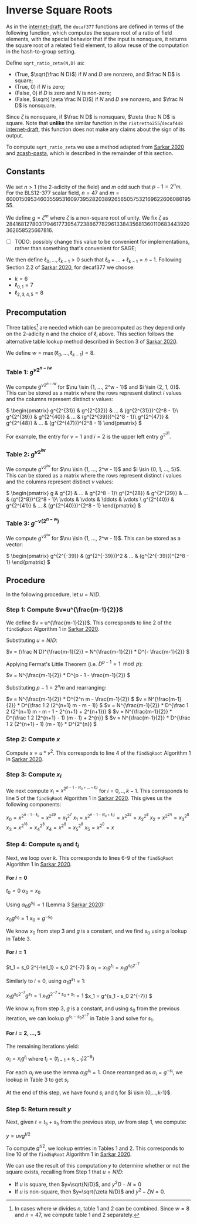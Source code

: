 # Inverse Square Roots

As in the [internet-draft], the `decaf377` functions are defined in terms of the
following function, which computes the square root of a ratio of field elements,
with the special behavior that if the input is nonsquare, it returns the square
root of a related field element, to allow reuse of the computation in the
hash-to-group setting.

Define `sqrt_ratio_zeta(N,D)` as:

- (True, $\sqrt{\frac N D}$) if $N$ and $D$ are nonzero, and $\frac N D$ is square;
- (True, $0$) if $N$ is zero;
- (False, $0$) if $D$ is zero and $N$ is non-zero;
- (False, $\sqrt{ \zeta \frac N D}$) if $N$ and $D$ are nonzero, and $\frac N D$ is nonsquare.

Since $\zeta$ is nonsquare, if $\frac N D$ is nonsquare, $\zeta \frac N D$ is
square.  Note that **unlike** the similar function in the
`ristretto255`/`decaf448` [internet-draft], this function does not make any
claims about the sign of its output.

To compute `sqrt_ratio_zeta` we use a method adapted from [Sarkar 2020] and [zcash-pasta], which is described in the remainder of this section.

## Constants

We set $n \gt 1$ (the 2-adicity of the field) and $m$ odd such that $p-1 = 2^n m$. For the BLS12-377 scalar field, $n=47$ and $m=60001509534603559531609739528203892656505753216962260608619555$.

We define $g = \zeta^m$ where $\zeta$ is a non-square root of unity. We fix $\zeta$ as
2841681278031794617739547238867782961338435681360110683443920362658525667816.

- [ ] TODO: possibly change this value to be convenient for implementations,
rather than something that's convenient for SAGE;

We then define $\ell_0, ..., \ell_{k-1} > 0$ such that $\ell_0 + ... + \ell_{k-1} = n - 1$. Following Section 2.2 of [Sarkar 2020], for decaf377 we choose:
- $k=6$
- $\ell_{0,1} = 7$
- $\ell_{2, 3, 4, 5} = 8$

## Precomputation

Three tables[^note] are needed which can be precomputed as they depend only on the 2-adicity $n$ and the choice of $\ell_i$ above. This section follows the alternative table lookup method described in Section 3 of [Sarkar 2020].

We define $w = \max(\ell_0,...,\ell_{k-1}) = 8$. 

### Table 1: $g^{\nu 2 ^ {n - iw}}$

We compute $g^{\nu 2 ^ {n - iw}}$ for $\nu \isin {1, ..., 2^w - 1}$ and $i \isin {2, 1, 0}$. This can be stored as a matrix where the rows represent distinct $i$ values and the columns represent distinct $\nu$ values:

$
\begin{pmatrix}
g^{2^{31}} & g^{2^{32}} & ... & (g^{2^{31}})^{2^8 - 1}\\
g^{2^{39}} & g^{2^{40}} & ... & (g^{2^{39}})^{2^8 - 1}\\
g^{2^{47}} & g^{2^{48}} & ... & (g^{2^{47}})^{2^8 - 1}
\end{pmatrix}
$

For example, the entry for $\nu=1$ and $i=2$ is the upper left entry $g^{2^{31}}$.

### Table 2: $g^{\nu 2 ^ {iw}}$

We compute $g^{\nu 2 ^ {iw}}$ for $\nu \isin {1, ..., 2^w - 1}$ and $i \isin {0, 1, ..., 5}$. This can be stored as a matrix where the rows represent distinct $i$ values and the columns represent distinct $\nu$ values:

$
\begin{pmatrix}
g & g^{2} & ... & g^{2^8 - 1}\\
g^{2^{28}} & g^{2^{29}} & ... & (g^{2^8})^{2^8 - 1}\\
\vdots & \vdots & \ddots & \vdots  \\
g^{2^{40}} & g^{2^{41}} & ... & (g^{2^{40}})^{2^8 - 1}
\end{pmatrix}
$

### Table 3: $g^{-\nu (2^{n-w})}$

We compute $g^{\nu 2 ^ {iw}}$ for $\nu \isin {1, ..., 2^w - 1}$. This can be stored as a vector:

$
\begin{pmatrix}
g^{2^{-39}} & (g^{2^{-39}})^2 & ... & (g^{2^{-39}})^{2^8 - 1}
\end{pmatrix}
$

## Procedure

In the following procedure, let $u=N/D$.

### Step 1: Compute $v=u^{\frac{m-1}{2}}$

We define $v = u^{\frac{m-1}{2}}$. This corresponds to line 2 of the `findSqRoot` Algorithm 1 in [Sarkar 2020].

Substituting $u=N/D$:

$v = (\frac N D)^{\frac{m-1}{2}} = N^{\frac{m-1}{2}} * D^{- \frac{m-1}{2}} $

Applying Fermat's Little Theorem (i.e. $D^{p-1} = 1 \mod p$):

$v = N^{\frac{m-1}{2}} * D^{p - 1 - \frac{m-1}{2}} $

Substituting $p- 1 = 2^n m$ and rearranging:

$v = N^{\frac{m-1}{2}} * D^{2^n m - \frac{m-1}{2}} $
$v = N^{\frac{m-1}{2}} * D^{\frac 1 2 (2^{n+1} m - m - 1)} $
$v = N^{\frac{m-1}{2}} * D^{\frac 1 2 (2^{n+1} m - m - 1 - 2^{n+1} + 2^{n+1})} $
$v = N^{\frac{m-1}{2}} * D^{\frac 1 2 (2^{n+1} - 1) (m - 1) + 2^{n}} $
$v = N^{\frac{m-1}{2}} * D^{\frac 1 2 (2^{n+1} - 1) (m - 1)} * D^{2^{n}} $

### Step 2: Compute $x$

Compute $x = u * v^2$. This corresponds to line 4 of the `findSqRoot` Algorithm 1 in [Sarkar 2020].

### Step 3: Compute $x_i$

We next compute $x_{i} = x^{2^{n - 1 - (\ell_0 +... + \ell_i)}}$ for $i=0,..,k-1$. This corresponds to line 5 of the `findSqRoot` Algorithm 1 in [Sarkar 2020]. This gives us the following components:

$x_0 = x^{2^{n - 1 - \ell_0}} = x^{2^{39}} = x_1 ^ {2^7}$
$x_1 = x^{2^{n - 1 - (\ell_0 + \ell_1)}} = x^{2^{32}}  = x_2 ^ {2^8}$
$x_2 = x^{2^{24}} = x_3 ^ {2^8}$
$x_3 = x^{2^{16}} = x_4 ^ {2^8}$
$x_4 = x^{2^8} = x_5 ^ {2^8}$
$x_5 = x^{2^0} = x$

### Step 4: Compute $s_i$ and $t_i$

Next, we loop over $k$. This corresponds to lines 6-9 of the `findSqRoot` Algorithm 1 in [Sarkar 2020]. 

#### For $i=0$

$t_0 = 0$
$\alpha_0 = x_0$

Using $\alpha_0 g^{s_0} = 1$ (Lemma 3 [Sarkar 2020]):

$x_0 g^{s_0} = 1$
$x_0 = g^{-s_0}$

We know $x_0$ from step 3 and $g$ is a constant, and we find $s_0$ using a lookup in Table 3.

#### For $i=1$

$t_1 = s_0 2^{-\ell_1} = s_0 2^{-7} $
$\alpha_1 = x_1 g^{t_1} = x_1 g^{s_0 2^{-7}}$

Similarly to $i=0$, using $\alpha_1 g^{s_1} = 1$:

$x_1 g^{s_0 2^{-7}} g^{s_1} = 1$
$x_1 g^{2^{-7} * s_0 + s_1} = 1$
$x_1 = g^{s_1 - s_0 2^{-7}} $

We know $x_1$ from step 3, $g$ is a constant, and using $s_0$ from the previous iteration, we can lookup $g^{s_1 - s_0 2^{-7}}$ in Table 3 and solve for $s_1$.

#### For $i=2,...,5$

The remaining iterations yield:

$\alpha_i = x_i g^{t_i}$ where $t_i = (t_{i-1} + s_{i - 1})2^{-8})$

For each $\alpha_i$ we use the lemma $\alpha_i g^{s_i} = 1$. Once rearranged as $\alpha_i = g^{-s_i}$, we lookup in Table 3 to get $s_i$.

At the end of this step, we have found $s_i$ and $t_i$ for $i \isin {0,...,k-1}$.

### Step 5: Return result $y$

Next, given $t=t_5 + s_5$ from the previous step, $uv$ from step 1, we compute:

$y = uv g^{t/2}$

To compute $g^{t/2}$, we lookup entries in Tables 1 and 2. This corresponds to line 10 of the `findSqRoot` Algorithm 1 in [Sarkar 2020].

We can use the result of this computation $y$ to determine whether or not the square exists, recalling from Step 1 that $u=N/D$:

* If $u$ is square, then $y=\sqrt{N/D}$, and $y^2 D - N = 0$
* If $u$ is non-square, then $y=\sqrt{\zeta N/D}$ and $y^2 - \zeta N = 0$.

[^note]: In cases where $w$ divides $n$, table 1 and 2 can be combined. Since $w=8$ and $n=47$, we compute table 1 and 2 separately.

[internet-draft]: https://datatracker.ietf.org/doc/draft-irtf-cfrg-ristretto255-decaf448/01/
[Sarkar 2020]: https://eprint.iacr.org/2020/1407
[zcash-pasta]: https://github.com/zcash/pasta_curves
